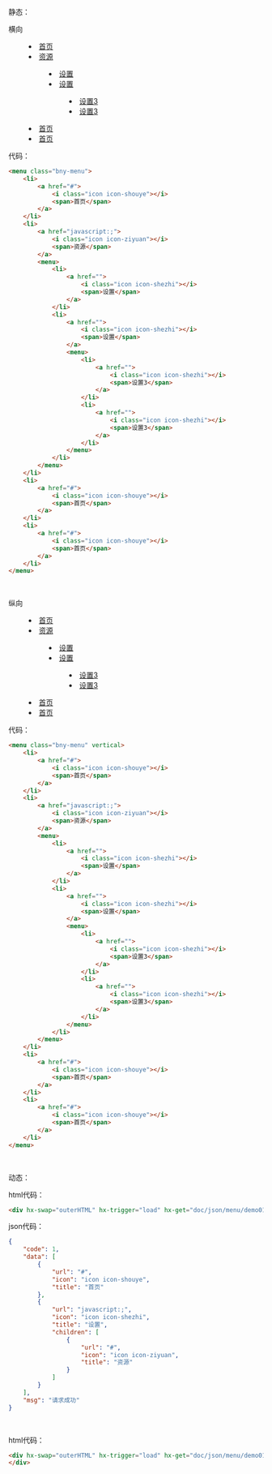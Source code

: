<p>静态：</p>
<p>横向</p>
<menu class="bny-menu">
    <li>
        <a href="#">
            <i class="icon icon-shouye"></i>
            <span>首页</span>
        </a>
    </li>
    <li>
        <a href="javascript:;">
            <i class="icon icon-ziyuan"></i>
            <span>资源</span>
        </a>
        <menu>
            <li>
                <a href="">
                    <i class="icon icon-shezhi"></i>
                    <span>设置</span>
                </a>
            </li>
            <li>
                <a href="">
                    <i class="icon icon-shezhi"></i>
                    <span>设置</span>
                </a>
                <menu>
                    <li>
                        <a href="">
                            <i class="icon icon-shezhi"></i>
                            <span>设置3</span>
                        </a>
                    </li>
                    <li>
                        <a href="">
                            <i class="icon icon-shezhi"></i>
                            <span>设置3</span>
                        </a>
                    </li>
                </menu>
            </li>
        </menu>
    </li>
    <li>
        <a href="#">
            <i class="icon icon-shouye"></i>
            <span>首页</span>
        </a>
    </li>
    <li>
        <a href="#">
            <i class="icon icon-shouye"></i>
            <span>首页</span>
        </a>
    </li>
</menu>

代码：

```html
<menu class="bny-menu">
    <li>
        <a href="#">
            <i class="icon icon-shouye"></i>
            <span>首页</span>
        </a>
    </li>
    <li>
        <a href="javascript:;">
            <i class="icon icon-ziyuan"></i>
            <span>资源</span>
        </a>
        <menu>
            <li>
                <a href="">
                    <i class="icon icon-shezhi"></i>
                    <span>设置</span>
                </a>
            </li>
            <li>
                <a href="">
                    <i class="icon icon-shezhi"></i>
                    <span>设置</span>
                </a>
                <menu>
                    <li>
                        <a href="">
                            <i class="icon icon-shezhi"></i>
                            <span>设置3</span>
                        </a>
                    </li>
                    <li>
                        <a href="">
                            <i class="icon icon-shezhi"></i>
                            <span>设置3</span>
                        </a>
                    </li>
                </menu>
            </li>
        </menu>
    </li>
    <li>
        <a href="#">
            <i class="icon icon-shouye"></i>
            <span>首页</span>
        </a>
    </li>
    <li>
        <a href="#">
            <i class="icon icon-shouye"></i>
            <span>首页</span>
        </a>
    </li>
</menu>
```

<br>
<p>纵向</p>
<menu class="bny-menu" vertical>
    <li>
        <a href="#">
            <i class="icon icon-shouye"></i>
            <span>首页</span>
        </a>
    </li>
    <li>
        <a href="javascript:;">
            <i class="icon icon-ziyuan"></i>
            <span>资源</span>
        </a>
        <menu>
            <li>
                <a href="">
                    <i class="icon icon-shezhi"></i>
                    <span>设置</span>
                </a>
            </li>
            <li>
                <a href="">
                    <i class="icon icon-shezhi"></i>
                    <span>设置</span>
                </a>
                <menu>
                    <li>
                        <a href="">
                            <i class="icon icon-shezhi"></i>
                            <span>设置3</span>
                        </a>
                    </li>
                    <li>
                        <a href="">
                            <i class="icon icon-shezhi"></i>
                            <span>设置3</span>
                        </a>
                    </li>
                </menu>
            </li>
        </menu>
    </li>
    <li>
        <a href="#">
            <i class="icon icon-shouye"></i>
            <span>首页</span>
        </a>
    </li>
    <li>
        <a href="#">
            <i class="icon icon-shouye"></i>
            <span>首页</span>
        </a>
    </li>
</menu>

代码：

```html
<menu class="bny-menu" vertical>
    <li>
        <a href="#">
            <i class="icon icon-shouye"></i>
            <span>首页</span>
        </a>
    </li>
    <li>
        <a href="javascript:;">
            <i class="icon icon-ziyuan"></i>
            <span>资源</span>
        </a>
        <menu>
            <li>
                <a href="">
                    <i class="icon icon-shezhi"></i>
                    <span>设置</span>
                </a>
            </li>
            <li>
                <a href="">
                    <i class="icon icon-shezhi"></i>
                    <span>设置</span>
                </a>
                <menu>
                    <li>
                        <a href="">
                            <i class="icon icon-shezhi"></i>
                            <span>设置3</span>
                        </a>
                    </li>
                    <li>
                        <a href="">
                            <i class="icon icon-shezhi"></i>
                            <span>设置3</span>
                        </a>
                    </li>
                </menu>
            </li>
        </menu>
    </li>
    <li>
        <a href="#">
            <i class="icon icon-shouye"></i>
            <span>首页</span>
        </a>
    </li>
    <li>
        <a href="#">
            <i class="icon icon-shouye"></i>
            <span>首页</span>
        </a>
    </li>
</menu>
```

<br>
<p>动态：</p>
<div hx-swap="outerHTML" hx-trigger="load" hx-get="doc/json/menu/demo01.json" hx-ext="bny-menu"></div>

html代码：

```html
<div hx-swap="outerHTML" hx-trigger="load" hx-get="doc/json/menu/demo01.json" hx-ext="bny-menu"></div>
```

json代码：

```json
{
    "code": 1,
    "data": [
        {
            "url": "#",
            "icon": "icon icon-shouye",
            "title": "首页"
        },
        {
            "url": "javascript:;",
            "icon": "icon icon-shezhi",
            "title": "设置",
            "children": [
                {
                    "url": "#",
                    "icon": "icon icon-ziyuan",
                    "title": "资源"
                }
            ]
        }
    ],
    "msg": "请求成功"
}
```

<br>
<div hx-swap="outerHTML" hx-trigger="load" hx-get="doc/json/menu/demo01.json" hx-ext="bny-menu" vertical>
</div>

html代码：

```html
<div hx-swap="outerHTML" hx-trigger="load" hx-get="doc/json/menu/demo01.json" hx-ext="bny-menu" vertical>
</div>
```